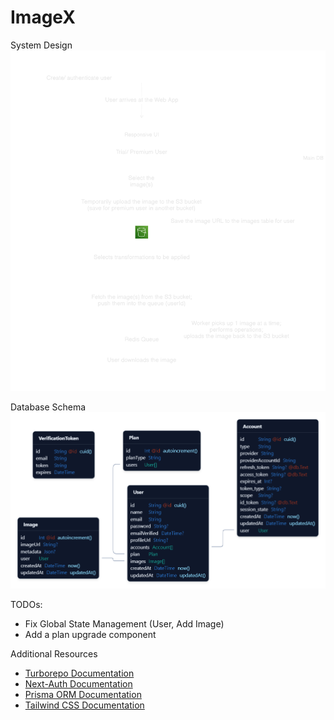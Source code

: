 # ImageX

System Design
![System Design](/assets/Expected_System_Design.png)

Database Schema
![Database Schema](/assets/DB_Schema.png)

TODOs:

- Fix Global State Management (User, Add Image)
- Add a plan upgrade component

Additional Resources

- [Turborepo Documentation](https://turbo.build/repo/docs)
- [Next-Auth Documentation](https://authjs.dev/)
- [Prisma ORM Documentation](https://www.prisma.io/docs/orm)
- [Tailwind CSS Documentation](https://tailwindcss.com/docs/installation)
